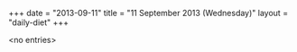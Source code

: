 +++
date = "2013-09-11"
title = "11 September 2013 (Wednesday)"
layout = "daily-diet"
+++

\<no entries\>